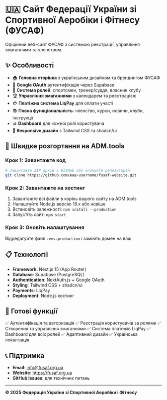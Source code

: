# 🇺🇦 Сайт Федерації України зі Спортивної Аеробіки і Фітнесу (ФУСАФ)

Офіційний веб-сайт ФУСАФ з системою реєстрації, управління змаганнями та членством.

## ✨ Особливості

- 🏠 **Головна сторінка** з українським дизайном та брендингом ФУСАФ
- 🔐 **Google OAuth** аутентифікація через Supabase
- 👥 **Система ролей**: спортсмен, тренер/суддя, власник клубу
- 🏆 **Управління змаганнями** з календарем та реєстрацією
- 💳 **Платіжна система LiqPay** для оплати участі
- 📚 **Повна функціональність**: членство, курси, новини, клуби, інструкції
- 📊 **Dashboard** для кожної ролі користувача
- 🎨 **Responsive дизайн** з Tailwind CSS та shadcn/ui

## 🚀 Швидке розгортання на ADM.tools

### Крок 1: Завантажте код
```bash
# Завантажте ZIP архів з GitHub або клонуйте репозиторій
git clone https://github.com/ваш-username/fusaf-website.git
```

### Крок 2: Завантажте на хостинг
1. Завантажте всі файли в корінь вашого сайту на ADM.tools
2. Налаштуйте Node.js версію 18.x або новіше
3. Встановіть залежності: `npm install --production`
4. Запустіть сайт: `npm start`

### Крок 3: Оновіть налаштування
Відредагуйте файл `.env.production` і замініть домен на ваш.

## 📋 Технології

- **Framework**: Next.js 15 (App Router)
- **Database**: Supabase (PostgreSQL)
- **Authentication**: NextAuth.js + Google OAuth
- **Styling**: Tailwind CSS + shadcn/ui
- **Payments**: LiqPay
- **Deployment**: Node.js хостинг

## 🎯 Готові функції

✅ Аутентифікація та авторизація
✅ Реєстрація користувачів за ролями
✅ Створення та управління змаганнями
✅ Система платежів LiqPay
✅ Dashboard для всіх ролей
✅ Адаптивний дизайн
✅ Українська локалізація

## 📞 Підтримка

- **Email**: info@fusaf.org.ua
- **Website**: https://fusaf.org.ua
- **GitHub Issues**: для технічних питань

---

**© 2025 Федерація України зі Спортивної Аеробіки і Фітнесу**
